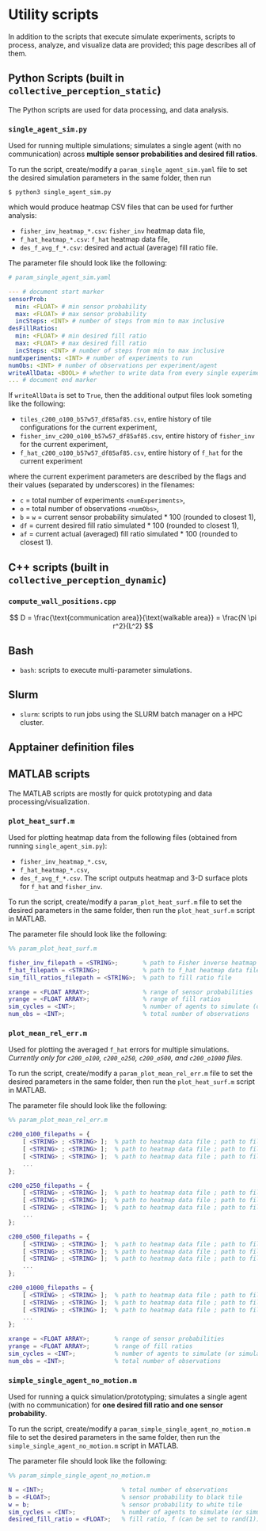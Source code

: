 # Utility scripts
In addition to the scripts that execute simulate experiments, scripts to process, analyze, and visualize data are provided; this page describes all of them.

## Python Scripts (built in `collective_perception_static`)
The Python scripts are used for data processing, and data analysis.

  <!-- - Describe modules:
    - how to use the classes, what do the classes do and where do they fit?
  - Describe python scripts:
    - how can they be used?
    - what arguments are needed? -->


### `single_agent_sim.py`
Used for running multiple simulations; simulates a single agent (with no communication) across **multiple sensor probabilities and desired fill ratios**.

To run the script, create/modify a `param_single_agent_sim.yaml` file to set the desired simulation parameters in the same folder, then run
```
$ python3 single_agent_sim.py
```
which would produce heatmap CSV files that can be used for further analysis:
- `fisher_inv_heatmap_*.csv`: `fisher_inv` heatmap data file,
- `f_hat_heatmap_*.csv`: `f_hat` heatmap data file,
- `des_f_avg_f_*.csv`: desired and actual (average) fill ratio file.

The parameter file should look like the following:
```yaml
# param_single_agent_sim.yaml

--- # document start marker
sensorProb:
  min: <FLOAT> # min sensor probability
  max: <FLOAT> # max sensor probability
  incSteps: <INT> # number of steps from min to max inclusive
desFillRatios:
  min: <FLOAT> # min desired fill ratio
  max: <FLOAT> # max desired fill ratio
  incSteps: <INT> # number of steps from min to max inclusive
numExperiments: <INT> # number of experiments to run
numObs: <INT> # number of observations per experiment/agent
writeAllData: <BOOL> # whether to write data from every single experiment
... # document end marker
```

If `writeAllData` is set to `True`, then the additional output files look someting like the following:
- `tiles_c200_o100_b57w57_df85af85.csv`, entire history of tile configurations for the current experiment,
- `fisher_inv_c200_o100_b57w57_df85af85.csv`, entire history of `fisher_inv` for the current experiment,
- `f_hat_c200_o100_b57w57_df85af85.csv`, entire history of `f_hat` for the current experiment

where the current experiment parameters are described by the flags and their values (separated by underscores) in the filenames:
- `c` = total number of experiments `<numExperiments>`,
- `o` = total number of observations `<numObs>`,
- `b` = `w` = current sensor probability simulated * 100 (rounded to closest 1),
- `df` = current desired fill ratio simulated * 100 (rounded to closest 1),
- `af` = current actual (averaged) fill ratio simulated * 100 (rounded to closest 1).

## C++ scripts (built in `collective_perception_dynamic`)

### `compute_wall_positions.cpp`
$$ D = \frac{\text{communication area}}{\text{walkable area}} = \frac{N \pi r^2}{L^2} $$

## Bash
- `bash`: scripts to execute multi-parameter simulations.
  <!-- - Describe bash scripts:
    - how can they be used? -->

## Slurm
- `slurm`: scripts to run jobs using the SLURM batch manager on a HPC cluster.
  <!-- - how to use the slurm scripts?
    - what arguments are required?
    - where do you run them from? -->


## Apptainer definition files
<!-- - what is the def file for?
  - how does it work with the bash scripts to run hpc simulation? -->

## MATLAB scripts
The MATLAB scripts are mostly for quick prototyping and data processing/visualization.

### `plot_heat_surf.m`
Used for plotting heatmap data from the following files (obtained from running `single_agent_sim.py`):
- `fisher_inv_heatmap_*.csv`,
- `f_hat_heatmap_*.csv`,
- `des_f_avg_f_*.csv`.
The script outputs heatmap and 3-D surface plots for `f_hat` and `fisher_inv`.

To run the script, create/modify a `param_plot_heat_surf.m` file to set the desired parameters in the same folder, then run the `plot_heat_surf.m` script in MATLAB.

The parameter file should look like the following:
```matlab
%% param_plot_heat_surf.m

fisher_inv_filepath = <STRING>;       % path to Fisher inverse heatmap data file
f_hat_filepath = <STRING>;            % path to f_hat heatmap data file
sim_fill_ratios_filepath = <STRING>;  % path to fill ratio file

xrange = <FLOAT ARRAY>;               % range of sensor probabilities
yrange = <FLOAT ARRAY>;               % range of fill ratios
sim_cycles = <INT>;                   % number of agents to simulate (or simulation cycles for one agent)
num_obs = <INT>;                      % total number of observations
```

### `plot_mean_rel_err.m`
Used for plotting the averaged `f_hat` errors for multiple simulations. *Currently only for `c200_o100`, `c200_o250`, `c200_o500`, and `c200_o1000` files.*

To run the script, create/modify a `param_plot_mean_rel_err.m` file to set the desired parameters in the same folder, then run the `plot_heat_surf.m` script in MATLAB.

The parameter file should look like the following:
```matlab
%% param_plot_mean_rel_err.m

c200_o100_filepaths = {
    [ <STRING> ; <STRING> ];  % path to heatmap data file ; path to fill ratio file
    [ <STRING> ; <STRING> ];  % path to heatmap data file ; path to fill ratio file
    [ <STRING> ; <STRING> ];  % path to heatmap data file ; path to fill ratio file
    ...
};

c200_o250_filepaths = {
    [ <STRING> ; <STRING> ];  % path to heatmap data file ; path to fill ratio file
    [ <STRING> ; <STRING> ];  % path to heatmap data file ; path to fill ratio file
    [ <STRING> ; <STRING> ];  % path to heatmap data file ; path to fill ratio file
    ...
};

c200_o500_filepaths = {
    [ <STRING> ; <STRING> ];  % path to heatmap data file ; path to fill ratio file
    [ <STRING> ; <STRING> ];  % path to heatmap data file ; path to fill ratio file
    [ <STRING> ; <STRING> ];  % path to heatmap data file ; path to fill ratio file
    ...
};

c200_o1000_filepaths = {
    [ <STRING> ; <STRING> ];  % path to heatmap data file ; path to fill ratio file
    [ <STRING> ; <STRING> ];  % path to heatmap data file ; path to fill ratio file
    [ <STRING> ; <STRING> ];  % path to heatmap data file ; path to fill ratio file
    ...
};

xrange = <FLOAT ARRAY>;       % range of sensor probabilities
yrange = <FLOAT ARRAY>;       % range of fill ratios
sim_cycles = <INT>;           % number of agents to simulate (or simulation cycles for one agent)
num_obs = <INT>;              % total number of observations
```

### `simple_single_agent_no_motion.m`
Used for running a quick simulation/prototyping; simulates a single agent (with no communication) for **one desired fill ratio and one sensor probability**.

To run the script, create/modify a `param_simple_single_agent_no_motion.m` file to set the desired parameters in the same folder, then run the `simple_single_agent_no_motion.m` script in MATLAB.

The parameter file should look like the following:
```matlab
%% param_simple_single_agent_no_motion.m

N = <INT>;                      % total number of observations
b = <FLOAT>;                    % sensor probability to black tile
w = b;                          % sensor probability to white tile
sim_cycles = <INT>;             % number of agents to simulate (or simulation cycles for one agent)
desired_fill_ratio = <FLOAT>;   % fill ratio, f (can be set to rand(1))
```